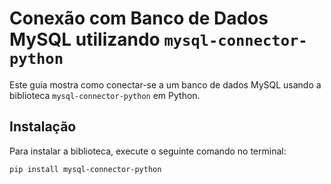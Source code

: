# Conexão com Banco de Dados MySQL utilizando `mysql-connector-python`

Este guia mostra como conectar-se a um banco de dados MySQL usando a biblioteca `mysql-connector-python` em Python.

## Instalação

Para instalar a biblioteca, execute o seguinte comando no terminal:

```bash
pip install mysql-connector-python
